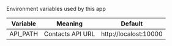 Environment variables used by this app

| Variable  | Meaning          | Default               |
|-----------|------------------|-----------------------|
| API_PATH  | Contacts API URL | http://localost:10000 |